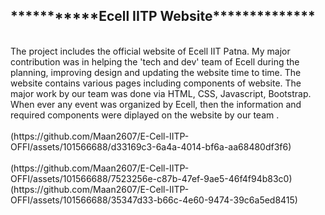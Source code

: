 <h2>***********Ecell IITP Website**************</h2>
<br>
The project includes the official website of Ecell IIT Patna. My major contribution was in helping the 'tech and dev' team of Ecell during the planning, improving design and updating the website time to time. The website contains various pages including components of website. The major work by our team was done via HTML, CSS, Javascript, Bootstrap.
<br>
When ever any event was organized by Ecell, then the information and required components were diplayed on the website by our team .<br>
<br> 
(https://github.com/Maan2607/E-Cell-IITP-OFFI/assets/101566688/d33169c3-6a4a-4014-bf6a-aa68480df3f6)
<br>
<br>
(https://github.com/Maan2607/E-Cell-IITP-OFFI/assets/101566688/7523256e-c87b-47ef-9ae5-46f4f94b83c0)
<br>
(https://github.com/Maan2607/E-Cell-IITP-OFFI/assets/101566688/35347d33-b66c-4e60-9474-39c6a5ed8415)
